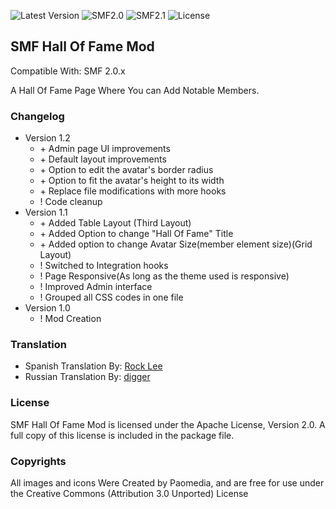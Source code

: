 ![Latest Version](https://img.shields.io/github/release/SychO9/smf-fa-board-icons.svg?style=flat-square)
![SMF2.0](https://img.shields.io/badge/SMF-2.0-75879b.svg?style=flat-square)
![SMF2.1](https://img.shields.io/badge/SMF-2.1-ed6033.svg?style=flat-square)
![License](https://img.shields.io/badge/license-MIT-green.svg?style=flat-square&color=green)
## SMF Hall Of Fame Mod
Compatible With: SMF 2.0.x

A Hall Of Fame Page Where You can Add Notable Members.

### Changelog
* Version 1.2
	- \+ Admin page UI improvements
	- \+ Default layout improvements
	- \+ Option to edit the avatar's border radius
	- \+ Option to fit the avatar's height to its width
	- \+ Replace file modifications with more hooks
	- ! Code cleanup
* Version 1.1
	- \+ Added Table Layout (Third Layout)
	- \+ Added Option to change "Hall Of Fame" Title
	- \+ Added option to change Avatar Size(member element size)(Grid Layout)
	- ! Switched to Integration hooks
	- ! Page Responsive(As long as the theme used is responsive)
	- ! Improved Admin interface
	- ! Grouped all CSS codes in one file
* Version 1.0
	- ! Mod Creation

### Translation
* Spanish Translation By: [Rock Lee](https://github.com/RockLee-BC)
* Russian Translation By: [digger](https://github.com/realdigger)

### License
SMF Hall Of Fame Mod is licensed under the Apache License, Version 2.0. A full copy of this license is included in the package file.

### Copyrights
All images and icons Were Created by Paomedia, and are free for use under the Creative Commons (Attribution 3.0 Unported) License 